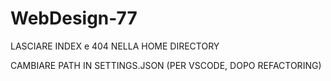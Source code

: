 # WebDesign-77

LASCIARE INDEX e 404 NELLA HOME DIRECTORY

CAMBIARE PATH IN SETTINGS.JSON (PER VSCODE, DOPO REFACTORING)